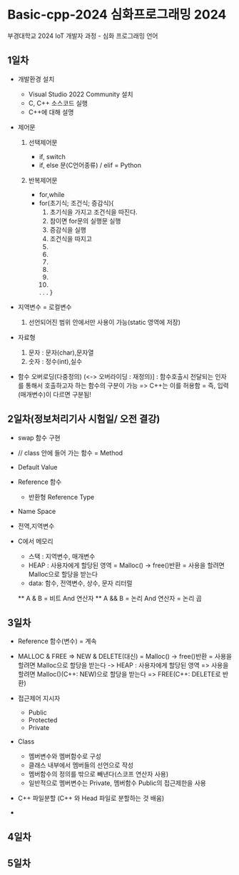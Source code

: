 # Basic-cpp-2024 심화프로그래밍 2024 
부경대학교 2024 IoT 개발자 과정 - 심화 프로그래밍 언어

## 1일차
- 개발환경 설치
   - Visual Studio 2022 Community 설치
   - C, C++ 소스코드 실행
   - C++에 대해 설명

- 제어문
   1. 선택제어문 
      - if, switch
      - if, else 문(C언어종류) / elif = Python
      
   2. 반복제어문 
      - for,while
      - for(초기식; 조건식; 증감식){
         1. 초기식을 가지고 조건식을 따진다.
         2. 참이면 for문의 실행문 실행
         3. 증감식을 실행
         4. 조건식을 따지고
         2.
         3.
         4.
         2.
         3.
         4.
         .
         .
         .
      }

   
- 지역변수 = 로컬변수
   1. 선언되어진 범위 안에서만 사용이 가능(static 영역에 저장)

- 자료형
   1. 문자 : 문자(char),문자열
   2. 숫자 : 정수(int),실수

- 함수 오버로딩(다중정의) (<-> 오버라이딩 : 재정의)]
    : 함수호출시 전달되는 인자를 통해서 호출하고자 하는 함수의 구분이 가능 => C++는 이를 허용함
    = 즉, 입력(매개변수)이 다르면 구분됨! 
   

## 2일차(정보처리기사 시험일/ 오전 결강) 

- swap 함수 구현

- // class 안에 들어 가는 함수 = Method

- Default Value

- Reference 함수
	- 반환형 Reference Type
   
- Name Space

- 전역,지역변수

- C에서 메모리
	- 스택 : 지역변수, 매개변수
	- HEAP : 사용자에게 할당된 영역
		= Malloc() -> free()반환 = 사용을 할려면 Malloc으로 할당을 받는다
	- data: 함수, 전역변수, 상수, 문자 리터럴
	
	 ** A & B = 비트 And 연산자
	 ** A && B = 논리 And 연산자 = 논리 곱

## 3일차 
- Reference 함수(변수) = 계속

- MALLOC & FREE => NEW & DELETE(대신)
	= Malloc() -> free()반환 = 사용을 할려면 Malloc으로 할당을 받는다
	-> HEAP : 사용자에게 할당된 영역
	=> 사용을 할려면 Malloc()(C++: NEW)으로 할당을 받는다 => FREE(C++: DELETE로 반환)

- 접근제어 지시자
	- Public
	- Protected
	- Private

- Class
    - 멤버변수와 멤버함수로 구성
    - 클래스 내부에서 멤버들의 선언으로 작성
    - 멤버함수의 정의를 밖으로 빼낸다(스코프 연산자 사용)
    - 일반적으로 멤버변수는 Private, 멤버함수 Public의 접근제한을 사용 
	
- C++ 파일분할 (C++ 와 Head 파일로 분할하는 것 배움)
- 
## 4일차 

## 5일차